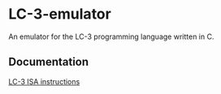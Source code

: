 # LC-3-emulator

An emulator for the LC-3 programming language written in C.

## Documentation

[LC-3 ISA instructions](https://raw.githubusercontent.com/thdoteo/LC-3-emulator/master/docs/lc3-isa.pdf)